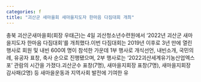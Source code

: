 ```yaml
---
categories: f
title: "괴산군 새마을회 새마을지도자 한마음 다짐대회 개최"
---
```

충북 괴산군새마을회(회장 우태근)는 4일 괴산청소년수련원에서 &lsquo;2022년 괴산군 새마을지도자 한마음 다짐대회&rsquo;를 개최했다.이번 다짐대회는 2019년 이후로 3년 만에 열린 행사로 회원 및 내빈 600여 명이 참석한 가운데 1부 행사로 개식선언, 내빈소개, 국민의례, 유공자 표창, 축사 순으로 진행됐으며, 2부 행사로는 &lsquo;2022괴산세계유기농산업엑스포&rsquo; 관람의 시간을 가졌다.괴산군수 표창(7명), 새마을지회장 표창(7명), 새마을지회장 감사패(2명) 등 새마을운동과 지역사회 발전에 기여한 유